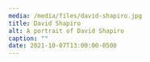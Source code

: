 ```yaml
---
media: /media/files/david-shapiro.jpg
title: David Shapiro
alt: A portrait of David Shapiro
caption: ""
date: 2021-10-07T13:00:00-0500
---
```

